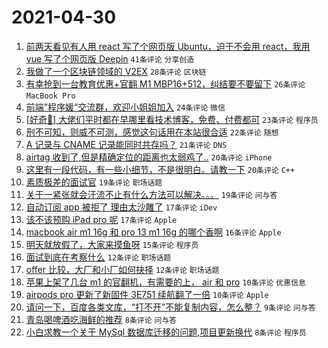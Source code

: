 # 2021-04-30

1. [前两天看见有人用 react 写了个网页版 Ubuntu，迫于不会用 react，我用 vue 写了个网页版 Deepin](https://www.v2ex.com/t/774285) `41条评论` `分享创造`
1. [我做了一个区块链领域的 V2EX](https://www.v2ex.com/t/774318) `28条评论` `区块链`
1. [有幸抢到一台教育优惠+官翻 M1 MBP16+512，纠结要不要留下](https://www.v2ex.com/t/774323) `26条评论` `MacBook Pro`
1. [前端”程序媛“交流群，欢迎小姐姐加入](https://www.v2ex.com/t/774314) `24条评论` `微信`
1. [[好奇🤔️] 大佬们平时都在早哪里看技术博客，免费、付费都可](https://www.v2ex.com/t/774306) `23条评论` `程序员`
1. [刑不可知，则威不可测，感觉这句话用在本站很合适](https://www.v2ex.com/t/774298) `22条评论` `随想`
1. [A 记录与 CNAME 记录能同时共存吗？](https://www.v2ex.com/t/774248) `21条评论` `DNS`
1. [airtag 收到了,但是精确定位的距离也太弱鸡了..](https://www.v2ex.com/t/774311) `20条评论` `iPhone`
1. [这里有一段代码，有一些小细节，不是很明白。请教一下](https://www.v2ex.com/t/774256) `20条评论` `C++`
1. [素质极差的面试官](https://www.v2ex.com/t/774254) `19条评论` `职场话题`
1. [关于一紧张就会汗流不止有什么方法可以解决。。。](https://www.v2ex.com/t/774253) `19条评论` `问与答`
1. [自动订阅 app 被拒了 理由太沙雕了](https://www.v2ex.com/t/774335) `17条评论` `iDev`
1. [该不该预购 iPad pro 呢](https://www.v2ex.com/t/774282) `17条评论` `Apple`
1. [macbook air m1 16g 和 pro 13 m1 16g 的哪个香啊](https://www.v2ex.com/t/774261) `16条评论` `Apple`
1. [明天就放假了，大家来摸鱼呀](https://www.v2ex.com/t/774281) `15条评论` `程序员`
1. [面试到底在考察什么](https://www.v2ex.com/t/774284) `12条评论` `职场话题`
1. [offer 比较，大厂和小厂如何抉择](https://www.v2ex.com/t/774252) `12条评论` `职场话题`
1. [苹果上架了几台 m1 的官翻机，有需要的上， air 和 pro](https://www.v2ex.com/t/774326) `10条评论` `优惠信息`
1. [airpods pro 更新了新固件 3E751 续航翻了一倍](https://www.v2ex.com/t/774301) `10条评论` `Apple`
1. [请问一下，百度各类文库，“打不开”不能复制内容，怎么整？](https://www.v2ex.com/t/774310) `9条评论` `问与答`
1. [青岛喝啤酒吃海鲜的推荐](https://www.v2ex.com/t/774341) `8条评论` `问与答`
1. [小白求教一个关于 MySql 数据库迁移的问题,项目更新换代](https://www.v2ex.com/t/774315) `8条评论` `程序员`
